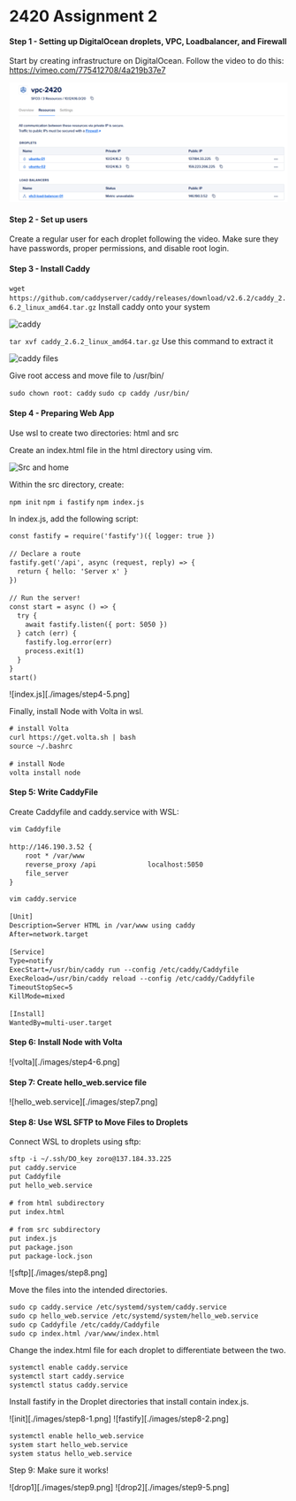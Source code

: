 # 2420 Assignment 2
#### Step 1 - Setting up DigitalOcean droplets, VPC, Loadbalancer, and Firewall

Start by creating infrastructure on DigitalOcean. Follow the video to do this: https://vimeo.com/775412708/4a219b37e7

![DigitalOcean Setup](./images/step1.png)

#### Step 2 - Set up users

Create a regular user for each droplet following the video. Make sure they have passwords, proper permissions, and disable root login.

#### Step 3 - Install Caddy

```wget https://github.com/caddyserver/caddy/releases/download/v2.6.2/caddy_2.6.2_linux_amd64.tar.gz```
Install caddy onto your system

![caddy](./images/step3.png)

```tar xvf caddy_2.6.2_linux_amd64.tar.gz```
Use this command to extract it

![caddy files](./images/step3-5.png)

Give root access and move file to /usr/bin/

```sudo chown root: caddy```
```sudo cp caddy /usr/bin/```

#### Step 4 - Preparing Web App
Use wsl to create two directories: html and src

Create an index.html file in the html directory using vim.

![Src and home](./images/step4.png)

Within the src directory, create:


```npm init```
```npm i fastify```
```npm index.js```

In index.js, add the following script:

```// Require the framework and instantiate it
const fastify = require('fastify')({ logger: true })

// Declare a route
fastify.get('/api', async (request, reply) => {
  return { hello: 'Server x' }
})

// Run the server!
const start = async () => {
  try {
    await fastify.listen({ port: 5050 })
  } catch (err) {
    fastify.log.error(err)
    process.exit(1)
  }
}
start()
```
![index.js][./images/step4-5.png]

Finally, install Node with Volta in wsl.

```
# install Volta
curl https://get.volta.sh | bash
source ~/.bashrc

# install Node
volta install node
```


#### Step 5: Write CaddyFile

Create Caddyfile and caddy.service with WSL:

```
vim Caddyfile

http://146.190.3.52 {
    root * /var/www
    reverse_proxy /api             localhost:5050
    file_server    
}
```

```
vim caddy.service

[Unit]
Description=Server HTML in /var/www using caddy
After=network.target

[Service]
Type=notify
ExecStart=/usr/bin/caddy run --config /etc/caddy/Caddyfile
ExecReload=/usr/bin/caddy reload --config /etc/caddy/Caddyfile
TimeoutStopSec=5
KillMode=mixed

[Install]
WantedBy=multi-user.target
```
#### Step 6: Install Node with Volta

![volta][./images/step4-6.png]

#### Step 7: Create hello_web.service file

![hello_web.service][./images/step7.png]

#### Step 8: Use WSL SFTP to Move Files to Droplets

Connect WSL to droplets using sftp:

```
sftp -i ~/.ssh/DO_key zoro@137.184.33.225
put caddy.service
put Caddyfile
put hello_web.service

# from html subdirectory
put index.html

# from src subdirectory
put index.js
put package.json
put package-lock.json
```
![sftp][./images/step8.png]

Move the files into the intended directories.

```
sudo cp caddy.service /etc/systemd/system/caddy.service
sudo cp hello_web.service /etc/systemd/system/hello_web.service
sudo cp Caddyfile /etc/caddy/Caddyfile
sudo cp index.html /var/www/index.html
```

Change the index.html file for each droplet to differentiate between the two. 

```
systemctl enable caddy.service
systemctl start caddy.service
systemctl status caddy.service
```
Install fastify in the Droplet directories that install contain index.js.

![init][./images/step8-1.png]
![fastify][./images/step8-2.png]

```
systemctl enable hello_web.service
system start hello_web.service
system status hello_web.service
```

Step 9: Make sure it works!

![drop1][./images/step9.png]
![drop2][./images/step9-5.png]


